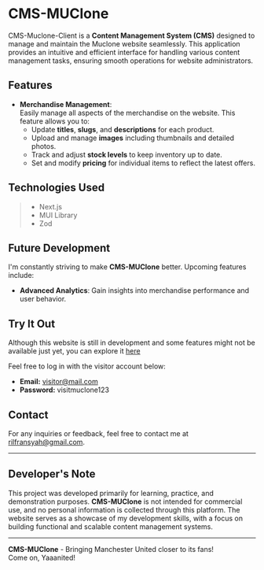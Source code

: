 # CMS-MUClone

CMS-Muclone-Client is a **Content Management System (CMS)** designed to manage and maintain the Muclone website seamlessly. This application provides an intuitive and efficient interface for handling various content management tasks, ensuring smooth operations for website administrators.

## Features

- **Merchandise Management**:  
  Easily manage all aspects of the merchandise on the website. This feature allows you to:  
  - Update **titles**, **slugs**, and **descriptions** for each product.  
  - Upload and manage **images** including thumbnails and detailed photos.  
  - Track and adjust **stock levels** to keep inventory up to date.  
  - Set and modify **pricing** for individual items to reflect the latest offers.

## Technologies Used

> - Next.js
> - MUI Library
> - Zod

## Future Development

I'm constantly striving to make **CMS-MUClone** better. Upcoming features include:

- **Advanced Analytics**: Gain insights into merchandise performance and user behavior.

## Try It Out

Although this website is still in development and some features might not be available just yet, you can explore it [here](https://cms.muclone.cloud/)

Feel free to log in with the visitor account below:

- **Email:** visitor@mail.com
- **Password:** visitmuclone123

## Contact

For any inquiries or feedback, feel free to contact me at [rilfransyah@gmail.com](mailto:rilfransyah@gmail.com).

---

## Developer's Note

This project was developed primarily for learning, practice, and demonstration purposes. **CMS-MUClone** is not intended for commercial use, and no personal information is collected through this platform. The website serves as a showcase of my development skills, with a focus on building functional and scalable content management systems.

---

**CMS-MUClone** - Bringing Manchester United closer to its fans!  
Come on, Yaaanited!
